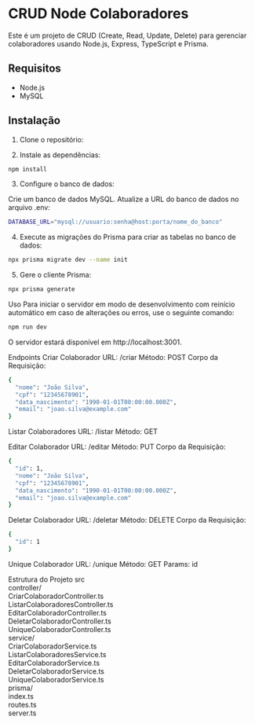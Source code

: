 

# CRUD Node Colaboradores

Este é um projeto de CRUD (Create, Read, Update, Delete) para gerenciar colaboradores usando Node.js, Express, TypeScript e Prisma.

## Requisitos

- Node.js
- MySQL

## Instalação

1. Clone o repositório:

2. Instale as dependências:

```bash
npm install
```

3. Configure o banco de dados:

Crie um banco de dados MySQL.
Atualize a URL do banco de dados no arquivo .env:

```bash
DATABASE_URL="mysql://usuario:senha@host:porta/nome_do_banco"
```
4. Execute as migrações do Prisma para criar as tabelas no banco de dados:

```bash
npx prisma migrate dev --name init
```

5. Gere o cliente Prisma:

```bash
npx prisma generate
```
Uso
Para iniciar o servidor em modo de desenvolvimento com reinício automático em caso de alterações ou erros, use o seguinte comando:

```bash
npm run dev
```

O servidor estará disponível em http://localhost:3001.

Endpoints
Criar Colaborador
URL: /criar
Método: POST
Corpo da Requisição:

```bash
{
  "nome": "João Silva",
  "cpf": "12345678901",
  "data_nascimento": "1990-01-01T00:00:00.000Z",
  "email": "joao.silva@example.com"
}
```
Listar Colaboradores
URL: /listar
Método: GET

Editar Colaborador
URL: /editar
Método: PUT
Corpo da Requisição:
```bash
{
  "id": 1,
  "nome": "João Silva",
  "cpf": "12345678901",
  "data_nascimento": "1990-01-01T00:00:00.000Z",
  "email": "joao.silva@example.com"
}
```
Deletar Colaborador
URL: /deletar
Método: DELETE
Corpo da Requisição:
```bash
{
  "id": 1
}
```
Unique Colaborador
URL: /unique
Método: GET
Params: id

Estrutura do Projeto
src  
    controller/  
        CriarColaboradorController.ts  
        ListarColaboradoresController.ts  
        EditarColaboradorController.ts  
        DeletarColaboradorController.ts  
        UniqueColaboradorController.ts  
    service/  
        CriarColaboradorService.ts  
        ListarColaboradoresService.ts  
        EditarColaboradorService.ts  
        DeletarColaboradorService.ts  
        UniqueColaboradorService.ts  
    prisma/  
        index.ts  
    routes.ts  
    server.ts  
